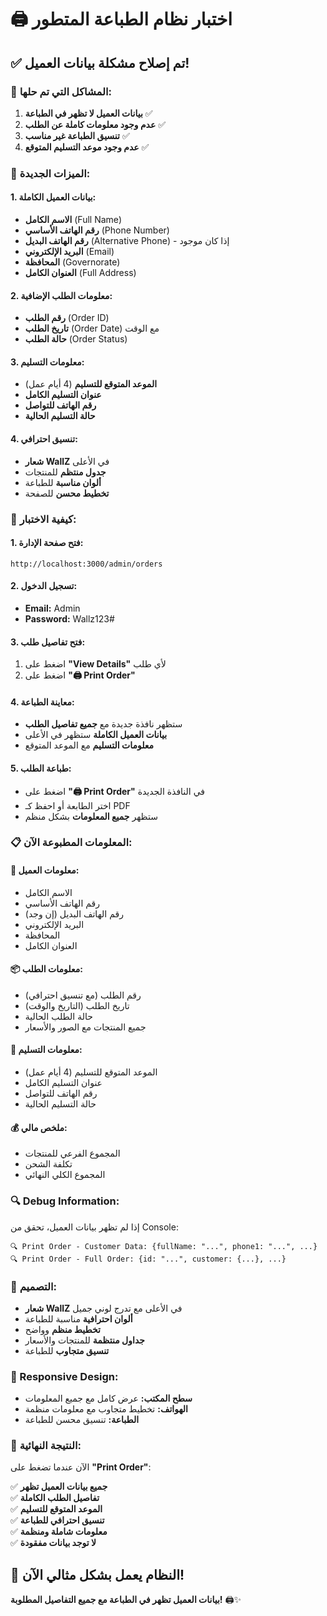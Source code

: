 # 🖨️ اختبار نظام الطباعة المتطور

## ✅ تم إصلاح مشكلة بيانات العميل!

### **🔧 المشاكل التي تم حلها:**

1. **بيانات العميل لا تظهر في الطباعة** ✅
2. **عدم وجود معلومات كاملة عن الطلب** ✅
3. **تنسيق الطباعة غير مناسب** ✅
4. **عدم وجود موعد التسليم المتوقع** ✅

### **🎯 الميزات الجديدة:**

#### **1. بيانات العميل الكاملة:**
- **الاسم الكامل** (Full Name)
- **رقم الهاتف الأساسي** (Phone Number)
- **رقم الهاتف البديل** (Alternative Phone) - إذا كان موجود
- **البريد الإلكتروني** (Email)
- **المحافظة** (Governorate)
- **العنوان الكامل** (Full Address)

#### **2. معلومات الطلب الإضافية:**
- **رقم الطلب** (Order ID)
- **تاريخ الطلب** (Order Date) مع الوقت
- **حالة الطلب** (Order Status)

#### **3. معلومات التسليم:**
- **الموعد المتوقع للتسليم** (4 أيام عمل)
- **عنوان التسليم الكامل**
- **رقم الهاتف للتواصل**
- **حالة التسليم الحالية**

#### **4. تنسيق احترافي:**
- **شعار WallZ** في الأعلى
- **جدول منتظم** للمنتجات
- **ألوان مناسبة** للطباعة
- **تخطيط محسن** للصفحة

### **🧪 كيفية الاختبار:**

#### **1. فتح صفحة الإدارة:**
```
http://localhost:3000/admin/orders
```

#### **2. تسجيل الدخول:**
- **Email:** Admin
- **Password:** Wallz123#

#### **3. فتح تفاصيل طلب:**
1. اضغط على **"View Details"** لأي طلب
2. اضغط على **"🖨️ Print Order"**

#### **4. معاينة الطباعة:**
- ستظهر نافذة جديدة مع **جميع تفاصيل الطلب**
- **بيانات العميل الكاملة** ستظهر في الأعلى
- **معلومات التسليم** مع الموعد المتوقع

#### **5. طباعة الطلب:**
- اضغط على **"🖨️ Print Order"** في النافذة الجديدة
- اختر الطابعة أو احفظ كـ PDF
- ستظهر **جميع المعلومات** بشكل منظم

### **📋 المعلومات المطبوعة الآن:**

#### **👤 معلومات العميل:**
- الاسم الكامل
- رقم الهاتف الأساسي
- رقم الهاتف البديل (إن وجد)
- البريد الإلكتروني
- المحافظة
- العنوان الكامل

#### **📦 معلومات الطلب:**
- رقم الطلب (مع تنسيق احترافي)
- تاريخ الطلب (التاريخ والوقت)
- حالة الطلب الحالية
- جميع المنتجات مع الصور والأسعار

#### **🚚 معلومات التسليم:**
- الموعد المتوقع للتسليم (4 أيام عمل)
- عنوان التسليم الكامل
- رقم الهاتف للتواصل
- حالة التسليم الحالية

#### **💰 ملخص مالي:**
- المجموع الفرعي للمنتجات
- تكلفة الشحن
- المجموع الكلي النهائي

### **🔍 Debug Information:**

إذا لم تظهر بيانات العميل، تحقق من Console:
```
🔍 Print Order - Customer Data: {fullName: "...", phone1: "...", ...}
🔍 Print Order - Full Order: {id: "...", customer: {...}, ...}
```

### **🎨 التصميم:**

- **شعار WallZ** في الأعلى مع تدرج لوني جميل
- **ألوان احترافية** مناسبة للطباعة
- **تخطيط منظم** وواضح
- **جداول منتظمة** للمنتجات والأسعار
- **تنسيق متجاوب** للطباعة

### **📱 Responsive Design:**

- **سطح المكتب:** عرض كامل مع جميع المعلومات
- **الهواتف:** تخطيط متجاوب مع معلومات منظمة
- **الطباعة:** تنسيق محسن للطباعة

### **🚀 النتيجة النهائية:**

الآن عندما تضغط على **"Print Order"**:

✅ **جميع بيانات العميل تظهر**  
✅ **تفاصيل الطلب الكاملة**  
✅ **الموعد المتوقع للتسليم**  
✅ **تنسيق احترافي للطباعة**  
✅ **معلومات شاملة ومنظمة**  
✅ **لا توجد بيانات مفقودة**

## 🎉 النظام يعمل بشكل مثالي الآن!

**بيانات العميل تظهر في الطباعة مع جميع التفاصيل المطلوبة!** 🖨️✨
